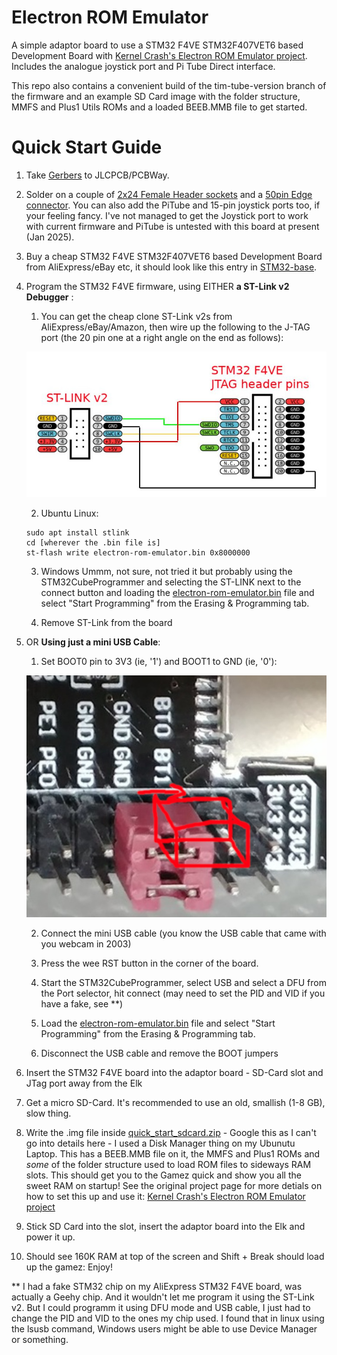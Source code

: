 Electron ROM Emulator
=====================
A simple adaptor board to use a STM32 F4VE STM32F407VET6 based Development Board with [Kernel Crash's Electron ROM Emulator project](https://github.com/kernelcrash/electron-rom-emulator). Includes the analogue joystick port and Pi Tube Direct interface.

This repo also contains a convenient build of the tim-tube-version branch of the firmware and an example SD Card image with the folder structure, MMFS and Plus1 Utils ROMs and a loaded BEEB.MMB file to get started.

Quick Start Guide
=================

1. Take [Gerbers](pcb/Gerber_ElectronROMEmulator_PCB_ElectronROMEmulator_2024-12-04.zip) to JLCPCB/PCBWay.

2. Solder on a couple of [2x24 Female Header sockets](https://www.lcsc.com/product-detail/Female-Headers_Hong-Cheng-HC-PM254-8-5H-2x24PZ_C27985239.html) and a [50pin Edge connector](https://www.lcsc.com/product-detail/Edgeboard-Connectors_WingTAT-ED50MEBGFBK_C5242015.html). You can also add the PiTube and 15-pin joystick ports too, if your feeling fancy. I've not managed to get the Joystick port to work with current firmware and PiTube is untested with this board at present (Jan 2025).

2. Buy a cheap STM32 F4VE STM32F407VET6 based Development Board from AliExpress/eBay etc, it should look like this entry in [STM32-base](https://stm32-base.org/boards/STM32F407VET6-STM32-F4VE-V2.0.html).

3. Program the STM32 F4VE firmware, using EITHER **a ST-Link v2 Debugger** :

    1. You can get the cheap clone ST-Link v2s from  AliExpress/eBay/Amazon, then wire up the following to the J-TAG port (the 20 pin one at a right angle on the end as follows):

    ![Connecting the STM32 F4VE board to the ST-LINKv2 Clone debugger](imgs/STM32_F4VE_to_ST-LINKv2.jpg)

    2. Ubuntu Linux:
    ```
    sudo apt install stlink
    cd [wherever the .bin file is]
    st-flash write electron-rom-emulator.bin 0x8000000
    ```

    3. Windows
    Ummm, not sure, not tried it but probably using the STM32CubeProgrammer and selecting the ST-LINK next to the connect button and loading the [electron-rom-emulator.bin](firmware/electron-rom-emulator.bin) file and select "Start Programming" from the Erasing & Programming tab.

    4. Remove ST-Link from the board
    

4. OR **Using just a mini USB Cable**:

    1. Set BOOT0 pin to 3V3 (ie, '1') and BOOT1 to GND (ie, '0'):

    ![Setting the BOOT jumpers on the STM32 F4VE board](imgs/BOOT0-jumpers.jpg)

    2. Connect the mini USB cable (you know the USB cable that came with you webcam in 2003)

    3. Press the wee RST button in the corner of the board.

    4. Start the STM32CubeProgrammer, select USB and select a DFU from the Port selector, hit connect (may need to set the PID and VID if you have a fake, see **)

    5. Load the [electron-rom-emulator.bin](firmware/electron-rom-emulator.bin) file and select "Start Programming" from the Erasing & Programming tab.

    6. Disconnect the USB cable and remove the BOOT jumpers

5. Insert the STM32 F4VE board into the adaptor board - SD-Card slot and JTag port away from the Elk

6. Get a micro SD-Card. It's recommended to use an old, smallish (1-8 GB), slow thing.

7. Write the .img file inside [quick_start_sdcard.zip](sdcard/quick_start_sdcard.zip) - Google this as I can't go into details here - I used a Disk Manager thing on my Ubunutu Laptop. This has a BEEB.MMB file on it, the MMFS and Plus1 ROMs and *some* of the folder structure used to load ROM files to sideways RAM slots. This should get you to the Gamez quick and show you all the sweet RAM on startup! See the original project page for more detials on how to set this up and use it: [Kernel Crash's Electron ROM Emulator project](https://github.com/kernelcrash/electron-rom-emulator)

8. Stick SD Card into the slot, insert the adaptor board into the Elk and power it up.

9. Should see 160K RAM at top of the screen and Shift + Break should load up the gamez: Enjoy!

** I had a fake STM32 chip on my AliExpress STM32 F4VE board, was actually a Geehy chip. And it wouldn't let me program it using the ST-Link v2. But I could programm it using DFU mode and USB cable, I just had to change the PID and VID to the ones my chip used. I found that in linux using the lsusb command, Windows users might be able to use Device Manager or something. 
